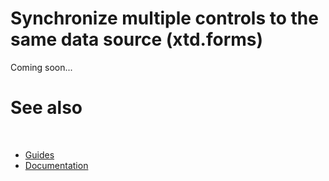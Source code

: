 # Synchronize multiple controls to the same data source (xtd.forms)

Coming soon...

# See also
​
* [Guides](/docs/documentation/Guides)
* [Documentation](/docs/documentation)

[//]: # (https://learn.microsoft.com/en-us/dotnet/desktop/winforms/data/how-to-synchronize-multiple-controls?view=netdesktop-6.0)
